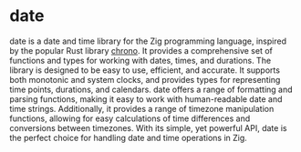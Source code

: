 # date

date is a date and time library for the Zig programming language, inspired by the popular Rust library [chrono](https://github.com/chronotope/chrono). It provides a comprehensive set of functions and types for working with dates, times, and durations. The library is designed to be easy to use, efficient, and accurate. It supports both monotonic and system clocks, and provides types for representing time points, durations, and calendars. date offers a range of formatting and parsing functions, making it easy to work with human-readable date and time strings. Additionally, it provides a range of timezone manipulation functions, allowing for easy calculations of time differences and conversions between timezones. With its simple, yet powerful API, date is the perfect choice for handling date and time operations in Zig.
